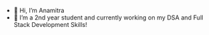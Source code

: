 - 👋 Hi, I’m Anamitra
- 🌱 I’m a 2nd year student and currently working on my DSA and Full Stack Development Skills!


<!---
anamitrajoshi/anamitrajoshi is a ✨ special ✨ repository because its `README.md` (this file) appears on your GitHub profile.
You can click the Preview link to take a look at your changes.
--->
